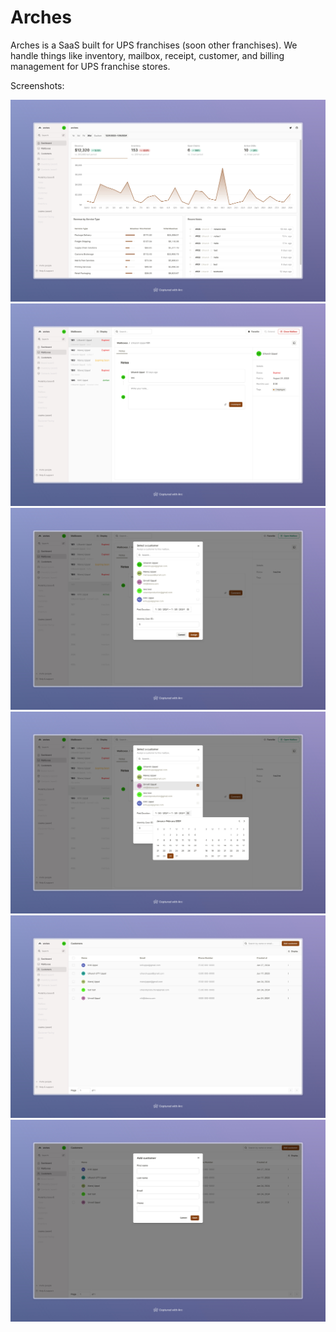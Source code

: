 # Arches

Arches is a SaaS built for UPS franchises (soon other franchises). We handle things like inventory, mailbox, receipt, customer, and billing management for UPS franchise stores.

Screenshots:

![](/media/1.jpeg)
![](/media/2.jpeg)
![](/media/3.jpeg)
![](/media/4.jpeg)
![](/media/5.jpeg)
![](/media/6.jpeg)



